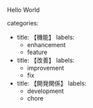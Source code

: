 Hello World

categories:
- title: 【機能】
    labels:
    - enhancement
    - feature
- title: 【改善】
    labels:
    - improvement
    - fix
- title: 【開発関係】
    labels:
    - development
    - chore